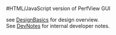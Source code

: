
#HTML/JavaScript version of PerfView GUI


see [DesignBasics](documenation\DesignBasics.md) for design overview.  
See [DevNotes](documentation\DevNotes.md) for internal developer notes.
